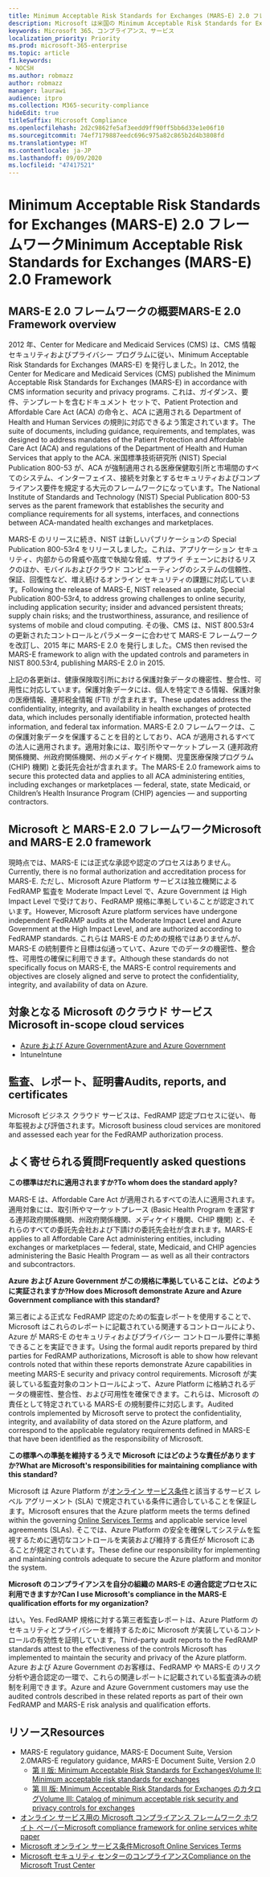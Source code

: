 ```yaml
---
title: Minimum Acceptable Risk Standards for Exchanges (MARS-E) 2.0 フレームワーク
description: Microsoft は米国の Minimum Acceptable Risk Standards for Exchanges (MARS-E) に準拠しています。
keywords: Microsoft 365、コンプライアンス、サービス
localization_priority: Priority
ms.prod: microsoft-365-enterprise
ms.topic: article
f1.keywords:
- NOCSH
ms.author: robmazz
author: robmazz
manager: laurawi
audience: itpro
ms.collection: M365-security-compliance
hideEdit: true
titleSuffix: Microsoft Compliance
ms.openlocfilehash: 2d2c9862fe5af3eedd9ff90ff5bb6d33e1e06f10
ms.sourcegitcommit: 74ef7179887eedc696c975a82c865b2d4b3808fd
ms.translationtype: HT
ms.contentlocale: ja-JP
ms.lasthandoff: 09/09/2020
ms.locfileid: "47417521"
---
```

# <a name="minimum-acceptable-risk-standards-for-exchanges-mars-e-20-framework"></a><span data-ttu-id="56ba7-104">Minimum Acceptable Risk Standards for Exchanges (MARS-E) 2.0 フレームワーク</span><span class="sxs-lookup"><span data-stu-id="56ba7-104">Minimum Acceptable Risk Standards for Exchanges (MARS-E) 2.0 Framework</span></span>

## <a name="mars-e-20-framework-overview"></a><span data-ttu-id="56ba7-105">MARS-E 2.0 フレームワークの概要</span><span class="sxs-lookup"><span data-stu-id="56ba7-105">MARS-E 2.0 Framework overview</span></span>

<span data-ttu-id="56ba7-106">2012 年、Center for Medicare and Medicaid Services (CMS) は、CMS 情報セキュリティおよびプライバシー プログラムに従い、Minimum Acceptable Risk Standards for Exchanges (MARS-E) を発行しました。</span><span class="sxs-lookup"><span data-stu-id="56ba7-106">In 2012, the Center for Medicare and Medicaid Services (CMS) published the Minimum Acceptable Risk Standards for Exchanges (MARS-E) in accordance with CMS information security and privacy programs.</span></span> <span data-ttu-id="56ba7-107">これは、ガイダンス、要件、テンプレートを含むドキュメント セットで、Patient Protection and Affordable Care Act (ACA) の命令と、ACA に適用される Department of Health and Human Services の規則に対応できるよう策定されています。</span><span class="sxs-lookup"><span data-stu-id="56ba7-107">The suite of documents, including guidance, requirements, and templates, was designed to address mandates of the Patient Protection and Affordable Care Act (ACA) and regulations of the Department of Health and Human Services that apply to the ACA.</span></span> <span data-ttu-id="56ba7-108">米国標準技術研究所 (NIST) Special Publication 800-53 が、ACA が強制適用される医療保健取引所と市場間のすべてのシステム、インターフェイス、接続を対象とするセキュリティおよびコンプライアンス要件を規定する大元のフレームワークになっています。</span><span class="sxs-lookup"><span data-stu-id="56ba7-108">The National Institute of Standards and Technology (NIST) Special Publication 800-53 serves as the parent framework that establishes the security and compliance requirements for all systems, interfaces, and connections between ACA-mandated health exchanges and marketplaces.</span></span>

<span data-ttu-id="56ba7-109">MARS-E のリリースに続き、NIST は新しいパブリケーションの Special Publication 800-53r4 をリリースしました。これは、アプリケーション セキュリティ、内部からの脅威や高度で執拗な脅威、サプライ チェーンにおけるリスクのほか、モバイルおよびクラウド コンピューティングのシステムの信頼性、保証、回復性など、増え続けるオンライン セキュリティの課題に対応しています。</span><span class="sxs-lookup"><span data-stu-id="56ba7-109">Following the release of MARS-E, NIST released an update, Special Publication 800-53r4, to address growing challenges to online security, including application security; insider and advanced persistent threats; supply chain risks; and the trustworthiness, assurance, and resilience of systems of mobile and cloud computing.</span></span> <span data-ttu-id="56ba7-110">その後、CMS は、NIST 800.53r4 の更新されたコントロールとパラメーターに合わせて MARS-E フレームワークを改訂し、2015 年に MARS-E 2.0 を発行しました。</span><span class="sxs-lookup"><span data-stu-id="56ba7-110">CMS then revised the MARS-E framework to align with the updated controls and parameters in NIST 800.53r4, publishing MARS-E 2.0 in 2015.</span></span>

<span data-ttu-id="56ba7-111">上記の各更新は、健康保険取引所における保護対象データの機密性、整合性、可用性に対応しています。保護対象データには、個人を特定できる情報、保護対象の医療情報、連邦税金情報 (FTI) が含まれます。</span><span class="sxs-lookup"><span data-stu-id="56ba7-111">These updates address the confidentiality, integrity, and availability in health exchanges of protected data, which includes personally identifiable information, protected health information, and federal tax information.</span></span> <span data-ttu-id="56ba7-112">MARS-E 2.0 フレームワークは、この保護対象データを保護することを目的としており、ACA が適用されるすべての法人に適用されます。適用対象には、取引所やマーケットプレース (連邦政府関係機関、州政府関係機関、州のメディケイド機関、児童医療保険プログラム (CHIP) 機関) と委託先会社が含まれます。</span><span class="sxs-lookup"><span data-stu-id="56ba7-112">The MARS-E 2.0 framework aims to secure this protected data and applies to all ACA administering entities, including exchanges or marketplaces — federal, state, state Medicaid, or Children’s Health Insurance Program (CHIP) agencies — and supporting contractors.</span></span>

## <a name="microsoft-and-mars-e-20-framework"></a><span data-ttu-id="56ba7-113">Microsoft と MARS-E 2.0 フレームワーク</span><span class="sxs-lookup"><span data-stu-id="56ba7-113">Microsoft and MARS-E 2.0 framework</span></span>

<span data-ttu-id="56ba7-114">現時点では、MARS-E には正式な承認や認定のプロセスはありません。</span><span class="sxs-lookup"><span data-stu-id="56ba7-114">Currently, there is no formal authorization and accreditation process for MARS-E.</span></span> <span data-ttu-id="56ba7-115">ただし、Microsoft Azure Platform サービスは独立機関による FedRAMP 監査を Moderate Impact Level で、Azure Government は High Impact Level で受けており、FedRAMP 規格に準拠していることが認定されています。</span><span class="sxs-lookup"><span data-stu-id="56ba7-115">However, Microsoft Azure platform services have undergone independent FedRAMP audits at the Moderate Impact Level and Azure Government at the High Impact Level, and are authorized according to FedRAMP standards.</span></span> <span data-ttu-id="56ba7-116">これらは MARS-E のための規格ではありませんが、MARS-E の統制要件と目標は似通っていて、Azure でのデータの機密性、整合性、可用性の確保に利用できます。</span><span class="sxs-lookup"><span data-stu-id="56ba7-116">Although these standards do not specifically focus on MARS-E, the MARS-E control requirements and objectives are closely aligned and serve to protect the confidentiality, integrity, and availability of data on Azure.</span></span>

## <a name="microsoft-in-scope-cloud-services"></a><span data-ttu-id="56ba7-117">対象となる Microsoft のクラウド サービス</span><span class="sxs-lookup"><span data-stu-id="56ba7-117">Microsoft in-scope cloud services</span></span>

- [<span data-ttu-id="56ba7-118">Azure および Azure Government</span><span class="sxs-lookup"><span data-stu-id="56ba7-118">Azure and Azure Government</span></span>](https://aka.ms/AzureCompliance)
- <span data-ttu-id="56ba7-119">Intune</span><span class="sxs-lookup"><span data-stu-id="56ba7-119">Intune</span></span>

## <a name="audits-reports-and-certificates"></a><span data-ttu-id="56ba7-120">監査、レポート、証明書</span><span class="sxs-lookup"><span data-stu-id="56ba7-120">Audits, reports, and certificates</span></span>

<span data-ttu-id="56ba7-121">Microsoft ビジネス クラウド サービスは、FedRAMP 認定プロセスに従い、毎年監視および評価されます。</span><span class="sxs-lookup"><span data-stu-id="56ba7-121">Microsoft business cloud services are monitored and assessed each year for the FedRAMP authorization process.</span></span>

## <a name="frequently-asked-questions"></a><span data-ttu-id="56ba7-122">よく寄せられる質問</span><span class="sxs-lookup"><span data-stu-id="56ba7-122">Frequently asked questions</span></span>

<span data-ttu-id="56ba7-123">**この標準はだれに適用されますか?**</span><span class="sxs-lookup"><span data-stu-id="56ba7-123">**To whom does the standard apply?**</span></span>

<span data-ttu-id="56ba7-124">MARS-E は、Affordable Care Act が適用されるすべての法人に適用されます。適用対象には、取引所やマーケットプレース (Basic Health Program を運営する連邦政府関係機関、州政府関係機関、メディケイド機関、CHIP 機関) と、それらのすべての委託先会社および下請けの委託先会社が含まれます。</span><span class="sxs-lookup"><span data-stu-id="56ba7-124">MARS-E applies to all Affordable Care Act administering entities, including exchanges or marketplaces — federal, state, Medicaid, and CHIP agencies administering the Basic Health Program — as well as all their contractors and subcontractors.</span></span>

<span data-ttu-id="56ba7-125">**Azure および Azure Government がこの規格に準拠していることは、どのように実証されますか?**</span><span class="sxs-lookup"><span data-stu-id="56ba7-125">**How does Microsoft demonstrate Azure and Azure Government compliance with this standard?**</span></span>

<span data-ttu-id="56ba7-126">第三者による正式な FedRAMP 認定のための監査レポートを使用することで、Microsoft はこれらのレポートに記載されている関連するコントロールにより、Azure が MARS-E のセキュリティおよびプライバシー コントロール要件に準拠できることを実証できます。</span><span class="sxs-lookup"><span data-stu-id="56ba7-126">Using the formal audit reports prepared by third parties for FedRAMP authorizations, Microsoft is able to show how relevant controls noted that within these reports demonstrate Azure capabilities in meeting MARS-E security and privacy control requirements.</span></span> <span data-ttu-id="56ba7-127">Microsoft が実装している監査対象のコントロールによって、Azure Platform に格納されるデータの機密性、整合性、および可用性を確保できます。これらは、Microsoft の責任として特定されている MARS-E の規制要件に対応します。</span><span class="sxs-lookup"><span data-stu-id="56ba7-127">Audited controls implemented by Microsoft serve to protect the confidentiality, integrity, and availability of data stored on the Azure platform, and correspond to the applicable regulatory requirements defined in MARS-E that have been identified as the responsibility of Microsoft.</span></span>

<span data-ttu-id="56ba7-128">**この標準への準拠を維持するうえで Microsoft にはどのような責任がありますか?**</span><span class="sxs-lookup"><span data-stu-id="56ba7-128">**What are Microsoft's responsibilities for maintaining compliance with this standard?**</span></span>

<span data-ttu-id="56ba7-129">Microsoft は Azure Platform が[オンライン サービス条件](https://www.microsoftvolumelicensing.com/DocumentSearch.aspx?Mode=3&DocumentTypeId=31)と該当するサービス レベル アグリーメント (SLA) で規定されている条件に適合していることを保証します。</span><span class="sxs-lookup"><span data-stu-id="56ba7-129">Microsoft ensures that the Azure platform meets the terms defined within the governing [Online Services Terms](https://www.microsoftvolumelicensing.com/DocumentSearch.aspx?Mode=3&DocumentTypeId=31) and applicable service level agreements (SLAs).</span></span> <span data-ttu-id="56ba7-130">そこでは、Azure Platform の安全を確保してシステムを監視するために適切なコントロールを実装および維持する責任が Microsoft にあることが規定されています。</span><span class="sxs-lookup"><span data-stu-id="56ba7-130">These define our responsibility for implementing and maintaining controls adequate to secure the Azure platform and monitor the system.</span></span>

<span data-ttu-id="56ba7-131">**Microsoft のコンプライアンスを自分の組織の MARS-E の適合認定プロセスに利用できますか?**</span><span class="sxs-lookup"><span data-stu-id="56ba7-131">**Can I use Microsoft's compliance in the MARS-E qualification efforts for my organization?**</span></span>

<span data-ttu-id="56ba7-132">はい。</span><span class="sxs-lookup"><span data-stu-id="56ba7-132">Yes.</span></span> <span data-ttu-id="56ba7-133">FedRAMP 規格に対する第三者監査レポートは、Azure Platform のセキュリティとプライバシーを維持するために Microsoft が実装しているコントロールの有効性を証明しています。</span><span class="sxs-lookup"><span data-stu-id="56ba7-133">Third-party audit reports to the FedRAMP standards attest to the effectiveness of the controls Microsoft has implemented to maintain the security and privacy of the Azure platform.</span></span> <span data-ttu-id="56ba7-134">Azure および Azure Government のお客様は、FedRAMP や MARS-E のリスク分析や適合認定の一環で、これらの関連レポートに記載されている監査済みの統制を利用できます。</span><span class="sxs-lookup"><span data-stu-id="56ba7-134">Azure and Azure Government customers may use the audited controls described in these related reports as part of their own FedRAMP and MARS-E risk analysis and qualification efforts.</span></span>

## <a name="resources"></a><span data-ttu-id="56ba7-135">リソース</span><span class="sxs-lookup"><span data-stu-id="56ba7-135">Resources</span></span>

- <span data-ttu-id="56ba7-136">MARS-E regulatory guidance, MARS-E Document Suite, Version 2.0</span><span class="sxs-lookup"><span data-stu-id="56ba7-136">MARS-E regulatory guidance, MARS-E Document Suite, Version 2.0</span></span>
    - [<span data-ttu-id="56ba7-137">第 II 版: Minimum Acceptable Risk Standards for Exchanges</span><span class="sxs-lookup"><span data-stu-id="56ba7-137">Volume II: Minimum acceptable risk standards for exchanges</span></span>](https://www.cms.gov/CCIIO/Resources/Regulations-and-Guidance/Downloads/2-MARS-E-v2-0-Minimum-Acceptable-Risk-Standards-for-Exchanges-11102015.pdf)
    - [<span data-ttu-id="56ba7-138">第 III 版: Minimum Acceptable Risk Standards for Exchanges のカタログ</span><span class="sxs-lookup"><span data-stu-id="56ba7-138">Volume III: Catalog of minimum acceptable risk security and privacy controls for exchanges</span></span>](https://www.cms.gov/CCIIO/Resources/Regulations-and-Guidance/Downloads/3-MARS-E-v2-0-Catalog-of-Security-and-Privacy-Controls-11102015.pdf)
- [<span data-ttu-id="56ba7-139">オンライン サービス用の Microsoft コンプライアンス フレームワーク ホワイト ペーパー</span><span class="sxs-lookup"><span data-stu-id="56ba7-139">Microsoft compliance framework for online services white paper</span></span>](https://aka.ms/compliance-framework)
- [<span data-ttu-id="56ba7-140">Microsoft オンライン サービス条件</span><span class="sxs-lookup"><span data-stu-id="56ba7-140">Microsoft Online Services Terms</span></span>](https://www.microsoftvolumelicensing.com/DocumentSearch.aspx?Mode=3&DocumentTypeId=31)
- [<span data-ttu-id="56ba7-141">Microsoft セキュリティ センターのコンプライアンス</span><span class="sxs-lookup"><span data-stu-id="56ba7-141">Compliance on the Microsoft Trust Center</span></span>](https://www.microsoft.com/trust-center/compliance/compliance-overview)
